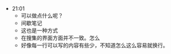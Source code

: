 - 21:01
    - 可以做点什么呢？
    - 间歇笔记
    - 这也是一种方式
    - 在搜集的界面方面并不一致。怎么
    - 好像每一行可以写的内容有些少，不知道怎么这么容易就换行。
